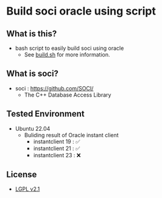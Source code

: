 # Build soci oracle using script

## What is this?

- bash script to easily build soci using oracle
  - See [build.sh](build.sh) for more information. 

## What is soci?

- soci : https://github.com/SOCI/
  - The C++ Database Access Library

## Tested Environment

- Ubuntu 22.04
   - Buliding result of Oracle instant client
      - instantclient 19 : ✅
      - instantclient 21 : ✅
      - instantclient 23 : ❌ 

## License

- [LGPL v2.1](LICENSE)



